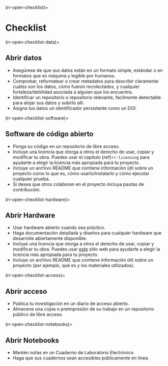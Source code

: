 (rr-open-checklist)=
# Checklist

(rr-open-checklist-data)=
## Abrir datos


- Asegúrese de que sus datos están en un formato simple, estándar o en formatos que es máquina y legible por humanos.
- Comprobar, reformatear o crear metadatos para describir claramente cuáles son los datos, cómo fueron recolectados, y cualquier fortaleza/debilidad asociada a alguien que los encuentra.
- Identificar un repositorio o repositorio relevante, fácilmente detectable para alojar sus datos y subirlo allí.
- Asigna tus datos un identificador persistente como un DOI.

(rr-open-checklist-software)=
## Software de código abierto

- Ponga su código en un repositorio de libre acceso.
- Incluye una licencia que otorga a otros el derecho de usar, copiar y modificar tu obra. Puedes usar el capítulo {ref}`rr-licensing` para ayudarte a elegir la licencia más apropiada para tu proyecto.
- Incluye un archivo README que contiene información útil sobre un proyecto como lo que es, cómo usarlo/instalarlo y cómo ejecutar cualquier prueba.
- Si desea que otros colaboren en el proyecto incluya pautas de contribución.

(rr-open-checklist-hardware)=
## Abrir Hardware

- Usar hardware abierto cuando sea práctico.
- Haga documentación detallada y diseños para cualquier hardware que desarrolle abiertamente disponible.
- Incluye una licencia que otorga a otros el derecho de usar, copiar y modificar tu obra. Puedes usar [este](https://choosealicense.com/) sitio web para ayudarte a elegir la licencia más apropiada para tu proyecto.
- Incluye un archivo README que contiene información útil sobre un proyecto (por ejemplo, qué es y los materiales utilizados).

(rr-open-checklist-access)=
## Abrir acceso

- Publica tu investigación en un diario de acceso abierto.
- Almacene una copia o preimpresión de su trabajo en un repositorio público de libre acceso.

(rr-open-checklist-notebooks)=
## Abrir Notebooks

- Mantén notas en un Cuaderno de Laboratorio Electrónico.
- Haga que sus cuadernos sean accesibles públicamente en línea.
